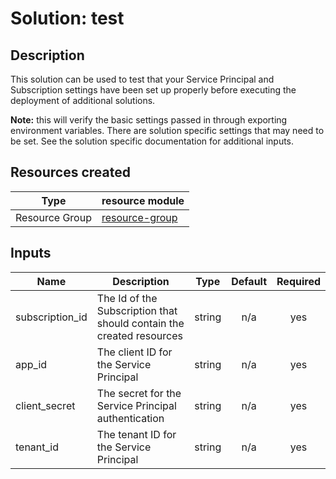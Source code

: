 # **Solution: test**

## Description

This solution can be used to test that your Service Principal and Subscription settings have been set up properly before executing the deployment of additional solutions.

**Note:** this will verify the basic settings passed in through exporting environment variables. There are solution specific settings that may need to be set. See the solution specific documentation for additional inputs.

## Resources created

| Type     | resource module     |
|----------|------------|
| Resource Group | [resource-group](../../resource-modules/resource-group/README.md)|

## Inputs

| Name | Description | Type | Default | Required |
|------|-------------|:----:|:-----:|:-----:|
| subscription\_id | The Id of the Subscription that should contain the created resources | string | n/a | yes |
| app\_id | The client ID for the Service Principal | string | n/a | yes |
| client\_secret | The secret for the Service Principal authentication | string | n/a | yes |
| tenant\_id | The tenant ID for the Service Principal | string | n/a | yes |

